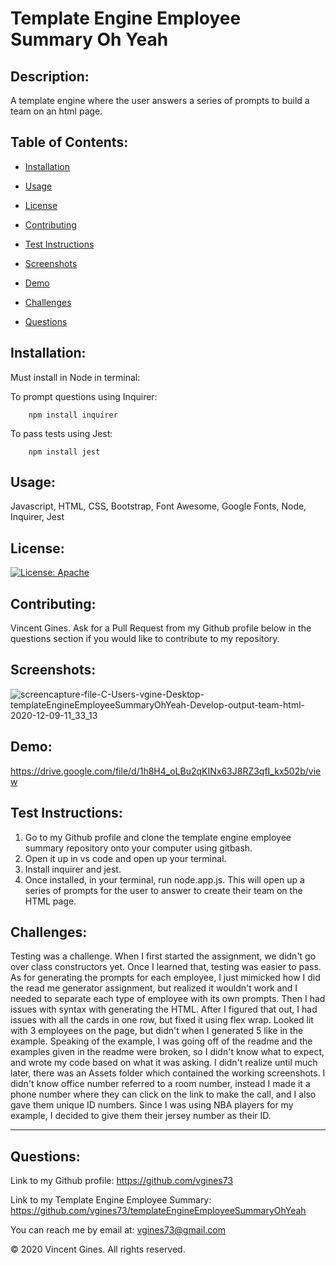 # **Template Engine Employee Summary Oh Yeah**
## Description:
A template engine where the user answers a series of prompts to build a team on an html page.

## Table of Contents:

* [Installation](#Installation)

* [Usage](#Usage)

* [License](#License)

* [Contributing](#Contributing)

* [Test Instructions](#Test-Instructions)

* [Screenshots](#Screenshots)

* [Demo](#Demo)

* [Challenges](#Challenges)

* [Questions](#Questions)

## Installation:
Must install in Node in terminal:

To prompt questions using Inquirer: 

        npm install inquirer


To pass tests using Jest: 

        npm install jest

## Usage:
Javascript, HTML, CSS, Bootstrap, Font Awesome, Google Fonts, Node, Inquirer, Jest

## License: 

[![License: Apache](https://img.shields.io/badge/License-Apache%202.0-blue.svg)](https://opensource.org/licenses/Apache-2.0)

## Contributing:
Vincent Gines. Ask for a Pull Request from my Github profile below in the questions section if you would like to contribute to my repository.

## Screenshots:
![screencapture-file-C-Users-vgine-Desktop-templateEngineEmployeeSummaryOhYeah-Develop-output-team-html-2020-12-09-11_33_13](https://user-images.githubusercontent.com/71681031/101684623-939d0000-3a1b-11eb-9def-c2f573761f93.png)

## Demo:

https://drive.google.com/file/d/1h8H4_oLBu2qKINx63J8RZ3qfI_kx502b/view


## Test Instructions:

1. Go to my Github profile and clone the template engine employee summary repository onto your computer using gitbash.
2. Open it up in vs code and open up your terminal.
3. Install inquirer and jest.
4. Once installed, in your terminal, run node.app.js. This will open up a series of prompts for the user to answer to create their team on the HTML page.

## Challenges:

Testing was a challenge. When I first started the assignment, we didn't go over class constructors yet. Once I learned that, testing was easier to pass. As for generating the prompts for each employee, I just mimicked how I did the read me generator assignment, but realized it wouldn't work and I needed to separate each type of employee with its own prompts. Then I had issues with syntax with generating the HTML. After I figured that out, I had issues with all the cards in one row, but fixed it using flex wrap. Looked lit with 3 employees on the page, but didn't when I generated 5 like in the example. Speaking of the example, I was going off of the readme and the examples given in the readme were broken, so I didn't know what to expect, and wrote my code based on what it was asking. I didn't realize until much later, there was an Assets folder which contained the working screenshots. I didn't know office number referred to a room number, instead I made it a phone number where they can click on the link to make the call, and I also gave them unique ID numbers. Since I was using NBA players for my example, I decided to give them their jersey number as their ID. 

---
## Questions:
Link to my Github profile: https://github.com/vgines73

Link to my Template Engine Employee Summary: https://github.com/vgines73/templateEngineEmployeeSummaryOhYeah

You can reach me by email at: vgines73@gmail.com

© 2020 Vincent Gines. All rights reserved. 
